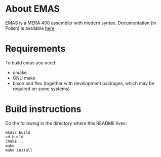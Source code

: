 
About EMAS
==========================================================================

EMAS is a MERA 400 assembler with modern syntax. Documentation (in Polish) is available [here](https://mera400.pl/EMAS)

Requirements
==========================================================================

To build emas you need:

* cmake
* GNU make
* bison and flex (together with development packages, which may be required on some systems)

Build instructions
==========================================================================

Do the following in the directory where this README lives:

```
mkdir build
cd build
cmake ..
make
make install
```

